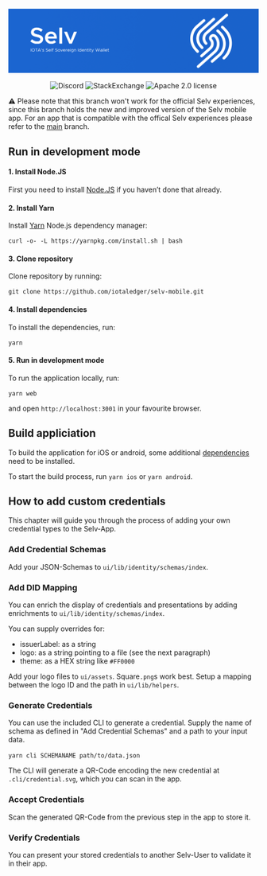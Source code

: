 ![banner](./.meta/selv_banner.png)

<p align="center">
  <a href="https://discord.iota.org/" style="text-decoration:none;"><img src="https://img.shields.io/badge/Discord-9cf.svg?logo=discord" alt="Discord"></a>
  <a href="https://iota.stackexchange.com/" style="text-decoration:none;"><img src="https://img.shields.io/badge/StackExchange-9cf.svg?logo=stackexchange" alt="StackExchange"></a>
  <a href="https://github.com/iotaledger/identity.rs/blob/master/LICENSE" style="text-decoration:none;"><img src="https://img.shields.io/github/license/iotaledger/bee.svg" alt="Apache 2.0 license"></a>
</p>

⚠ Please note that this branch won't work for the official Selv experiences, since this branch holds the new and improved version of the Selv mobile app. For an app that is compatible with the offical Selv experiences please refer to the [main](https://github.com/iotaledger/selv-mobile/tree/main) branch.

## Run in development mode

#### 1. Install Node.JS

First you need to install [Node.JS](https://nodejs.org) if you haven’t done that already.

#### 2. Install Yarn

Install [Yarn](https://yarnpkg.com/) Node.js dependency manager:

```
curl -o- -L https://yarnpkg.com/install.sh | bash
```

#### 3. Clone repository

Clone repository by running:

```
git clone https://github.com/iotaledger/selv-mobile.git
```

#### 4. Install dependencies

To install the dependencies, run:

```
yarn
```

#### 5. Run in development mode

To run the application locally, run:

```
yarn web
```

and open `http://localhost:3001` in your favourite browser.

## Build appliciation

To build the application for iOS or android, some additional [dependencies](https://capacitor.ionicframework.com/docs/getting-started/dependencies) need to be installed.

To start the build process, run `yarn ios` or `yarn android`.

## How to add custom credentials

This chapter will guide you through the process of adding your own credential types to the Selv-App.

### Add Credential Schemas

Add your JSON-Schemas to `ui/lib/identity/schemas/index`.

### Add DID Mapping

You can enrich the display of credentials and presentations by adding enrichments to `ui/lib/identity/schemas/index`.

You can supply overrides for:

-   issuerLabel: as a string
-   logo: as a string pointing to a file (see the next paragraph)
-   theme: as a HEX string like `#FF0000`

Add your logo files to `ui/assets`. Square`.png`s work best.
Setup a mapping between the logo ID and the path in `ui/lib/helpers`.

### Generate Credentials

You can use the included CLI to generate a credential. Supply the name of schema as defined in "Add Credential Schemas" and a path to your input data.

`yarn cli SCHEMANAME path/to/data.json`

The CLI will generate a QR-Code encoding the new credential at `.cli/credential.svg`, which you can scan in the app.

### Accept Credentials

Scan the generated QR-Code from the previous step in the app to store it.

### Verify Credentials

You can present your stored credentials to another Selv-User to validate it in their app.
